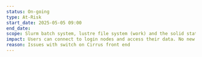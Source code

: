 ```yaml
---
status: On-going
type: At-Risk
start_date: 2025-05-05 09:00
end_date:
scope: Slurm batch system, lustre file system (work) and the solid state file system (RPOOL). 
impact: Users can connect to login nodes and access their data. No new jobs will start until further investigations take place. 
reason: Issues with switch on Cirrus front end 
---
```

